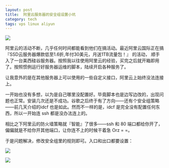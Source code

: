 ```yaml
---
layout: post
title:  阿里云服务器的安全组设置小坑
category: tech
tags: vps linux aliyun
---
```

![](https://cdn.kelu.org/blog/tags/aliyun.jpg)

阿里云的活动不断，几乎任何时间都能看到他们在搞活动。最近阿里云国际正在搞『SSD云服务器爆款低至1.6折,年付30美元，月送1TB流量包！』 的活动，
顺手入了一台美西硅谷服务器。按照我以往使用阿里云的经验，买完之后就开箱即用了。按照惯例运行好服务器运维的脚本，陆续开启各种服务了。

让我意外的是在其他服务器上可以使用的一些自定义接口，阿里云上始终没法连接上。

一开始也没有多想，以为是自己哪里没配置好。毕竟脚本也是边写边改的，出现问题也正常。安装几次还是不成功。谷歌之后终于有了方向——还有个安全组策略
——前几天介绍的idcf 也是如此。然而不一样的是，idcf 是完全没有配置任何东西，所以一开始连 ssh 都是没办法连上的。

相比之下阿里云的防火墙策略就『智能』了很多——ssh 和 80 端口都给你开了，偏偏就是不给你开其他端口，让你连不上的时候干着急 Orz = =。

于是问题解决，修改安全组里的规则即可。入口和出口都要设置：

![](https://cdn.kelu.org/blog/2017/06/6.20.28.png)

![](https://cdn.kelu.org/blog/2017/06/6.20.40.png)
